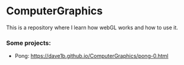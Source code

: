 # ComputerGraphics
This is a repository where I learn how webGL works and how to use it.


### Some projects:
- Pong: https://dave1b.github.io/ComputerGraphics/pong-0.html
